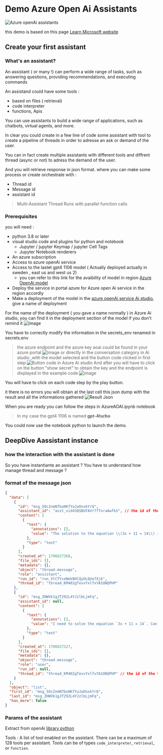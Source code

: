 # Demo Azure Open Ai Assistants
![Azure openAi assistants ](./assets/assistant.jpeg)

this demo is based on this page  [Learn Microsoft website](https://learn.microsoft.com/en-us/azure/ai-services/openai/assistants-quickstart?branch=pr-en-us-264938&tabs=command-line&pivots=programming-language-python#create-your-first-assistant)

## Create your first assistant

### What's an assistant?

An assistant ( or many !) can perform a wide range of tasks, such as answering questions, providing recommendations, and executing commands 

An assistand could have some tools :
- based on files ( retrieval)
- code interpreter
- functions, Apis 

You can use assistants to build a wide range of applications, such as chatbots, virtual agents, and more.

In clear you could create in a few line of code some assistant with tool to create a pipeline of threads in order to adresse an ask or demand of the user.

You can in fact create multiple assistants with different tools and diffrent thread (async or not) to adress the demand of the user.

And you will retrieve response in json format. where you can make some process or create orchestrate with :
- Thread id
- Message id
- assistant id

> Multi-Assistant Thread Runs with parallel function calls


### Prerequisites

you will need :
- python 3.8 or later
- visual studio code and plugins for python and notebook
    - Jupyter / jupyter Keymap / jupyter Cell Tags
    - Jupyter Notebook renderers
- An azure subscription 
- Access to azure openAi service
- Access to the lastet gpt4 1106 model ( Actually deployed actually in sweden , east us and west us 2)
    - you can refer to this link for the avaibility of model in region [Azure OpenAi model](https://docs.microsoft.com/en-us/azure/ai-services/openai/region-availability)
- Deploy the service in portal azure for Azure open Ai service in the region accordly
- Make a deployment of the model in the [azure openAi service Ai studio](https://oai.azure.com/), give a name of deployment

For the name of the deployment ( you gave a name normally ) in Azure Ai studio, you can find it in the deployment section of the model if you don't remind it
![image](./assets/azuredeployment.png)

You have to correctly modify the information in the secrets_env renamed in secrets.env
> the azure endpoint and the azure key aoai could be found in your azure portal
![image](./assets/portailazurekeyaoai.png)
or
> directly in the conversation category in Ai studio ,with the model selected and the button code clicked in first step
![Button code in Azure Ai studio](./assets/aistudiobuttoncode.png)
And after you will have to click on the button "show secret" to obtain the key and the endpoint is displayed in the example code
![image](./assets/endpoint&token.png)

You will have to click on each code step by the play button.

it there is no errors you will obtain at the last cell this json dump with the result and all the informations gathered 
![Result Json](./assets/resultjson.png)

When you are ready you can follow the steps in AzureAOAI.ipynb notebook
> In my case the gpt4 1106 is named  **gpt-4turbo**

You could now use the notebook python to launch the demo.

## DeepDive Aassistant instance

### how the interaction with the assistant is done

So you have instantiante an assistant ?
You have to understand how manage thread and message ?

### format of the message json

```json
{
  "data": [
    {
      "id": "msg_5Oc2nmN7boHKfYuJaOnxkYrQ",
      "assistant_id": "asst_vid43QSBUFAVr7f7nraAwfkS", // the id of the assistant
      "content": [
        {
          "text": {
            "annotations": [],
            "value": "The solution to the equation \\(3x + 11 = 14\\) is \\(x = 1\\)." // the result of the assistant
          },
          "type": "text"
        }
      ],
      "created_at": 1706827368,
      "file_ids": [],
      "metadata": {},
      "object": "thread.message",
      "role": "assistant",
      "run_id": "run_VlCTYceNmV8HlQyOLQUe7Xj6",
      "thread_id": "thread_KM402gTevvYxlfxYA1ONQPHP"
    },
    {
      "id": "msg_ZHWVk1gJT292L4YJzlbLjmFq",
      "assistant_id": null,
      "content": [
        {
          "text": {
            "annotations": [],
            "value": "I need to solve the equation `3x + 11 = 14`. Can you help me?" // the rquest of the user
          },
          "type": "text"
        }
      ],
      "created_at": 1706827327,
      "file_ids": [],
      "metadata": {},
      "object": "thread.message",
      "role": "user",
      "run_id": null,
      "thread_id": "thread_KM402gTevvYxlfxYA1ONQPHP" // the id of the thread
    }
  ],
  "object": "list",
  "first_id": "msg_5Oc2nmN7boHKfYuJaOnxkYrQ",
  "last_id": "msg_ZHWVk1gJT292L4YJzlbLjmFq",
  "has_more": false
}

```	

### Params of the assistant
Extract from  openAi [library python](https://github.com/openai/openai-python/blob/main/src/openai/resources/beta/assistants/assistants.py)

Tools :
A list of tool enabled on the assistant. There can be a maximum of 128 tools per
  assistant. Tools can be of types `code_interpreter`, `retrieval`, or `function`.
